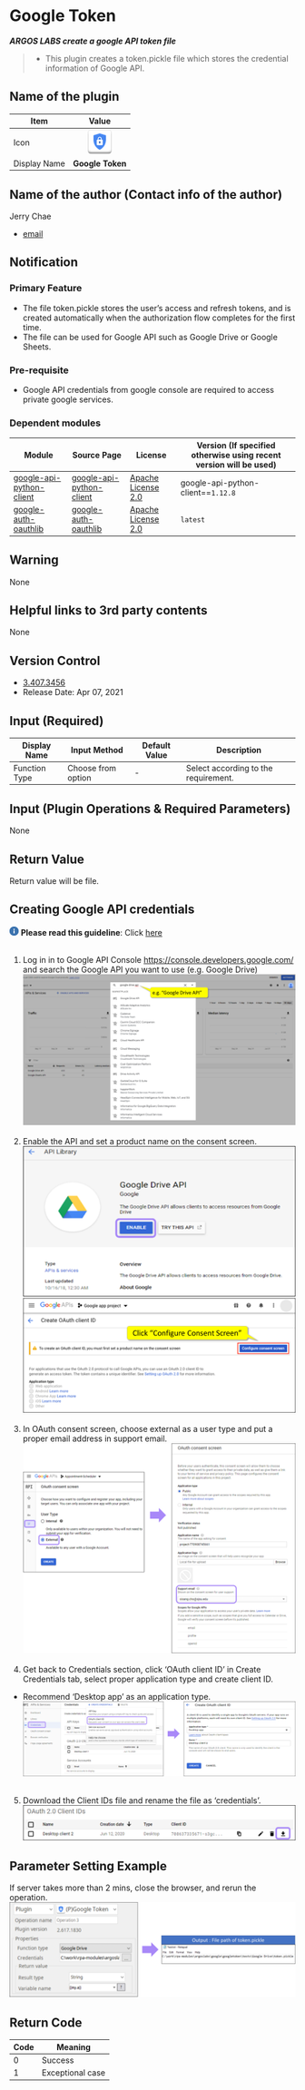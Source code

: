 # Google Token

***ARGOS LABS create a google API token file***
> * This plugin creates a token.pickle file which stores the credential information of Google API.

## Name of the plugin
Item | Value
---|:---:
Icon | ![googletoken](icon.png) 
Display Name | **Google Token**

## Name of the author (Contact info of the author)

Jerry Chae
* [email](mailto:mcchae@argos-labs.com)

[comment]: <> (* [github]&#40;https://github.com/Jerry-Chae&#41;)

## Notification

### Primary Feature
* The file token.pickle stores the user’s access and refresh tokens, and is created automatically when the authorization flow completes for the first time.
* The file can be used for Google API such as Google Drive or Google Sheets. 

### Pre-requisite
* Google API credentials from google console are required to access private google services.


### Dependent modules
Module | Source Page              | License | Version (If specified otherwise using recent version will be used)
---|--------------------------|---|---
[google-api-python-client](https://pypi.org/project/google-api-python-client/) | [google-api-python-client](https://github.com/googleapis/google-api-python-client) | [Apache License 2.0](https://github.com/googleapis/google-api-python-client/blob/main/LICENSE) | google-api-python-client==`1.12.8`
[google-auth-oauthlib](https://pypi.org/project/google-auth-oauthlib/) | [google-auth-oauthlib](https://github.com/googleapis/google-auth-library-python-oauthlib) | [Apache License 2.0](https://github.com/googleapis/google-auth-library-python-oauthlib/blob/main/LICENSE) | `latest`

## Warning 
None

## Helpful links to 3rd party contents
None 

## Version Control 
* [3.407.3456](setup.yaml)
* Release Date: Apr 07, 2021

## Input (Required)
Display Name | Input Method  | Default Value | Description
---|---------------|---------------|---
Function Type | Choose from option | - | Select according to the requirement.

## Input (Plugin Operations & Required Parameters)
None

## Return Value
Return value will be file.

## Creating Google API credentials
![information](information.png) **Please read this guideline**: Click [here](https://developers.google.com/drive/api/v3/about-auth)
<br><Br>
 1. Log in in to Google API Console https://console.developers.google.com/ and search the Google API you want to use (e.g. Google Drive)
![Text from Image](README_01.png)<br><br>
2. Enable the API and set a product name on the consent screen.
![Text from Image](README_02.png)<br>
![Text from Image](README_03.png)<br><br>
3. In OAuth consent screen, choose external as a user type and put a proper email address in support email.
![Text from Image](README_04.png)<br><br>
4. Get back to Credentials section, click ‘OAuth client ID’ in Create Credentials tab, select proper application type and create client ID.
*  Recommend ‘Desktop app’ as an application type.
![Text from Image](README_05.png)<br><br>
5. Download the Client IDs file and rename the file as ‘credentials’.
![Text from Image](README_06.png)<br>



## Parameter Setting Example 
If server takes more than 2 mins, close the browser, and rerun the operation.<br>
![Text from Image](README_07.png)

## Return Code
Code | Meaning
---|---
0 | Success
1 | Exceptional case

